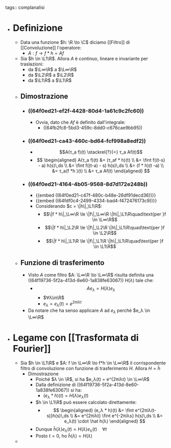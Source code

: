 tags:: complanalisi

- # Definizione
	- Data una funzione $h: \R \to \C$ diciamo [[Filtro]] di [[Convoluzione]] l'operatore:
		- $A : f \to f*h = Af$
	- Sia $h \in \L1\R$. Allora $A$ è continuo, lineare e invariante per traslazioni:
		- da $\L∞\R$ a $\L∞\R$
		- da $\L2\R$ a $\L2\R$
		- da $\L1\R$ a $\L1\R$
	- ## Dimostrazione
		- ### ((64f0ed21-ef2f-4428-80d4-1a61c9c2fc60))
			- Ovvia, dato che $Af$ è definito dall'integrale:
				- ((64fb2fc8-5bd3-459c-8dd0-c676cae9bb95))
		- ### ((64f0ed21-ca43-460c-bd64-fcf998a8edf2))
			- $$A(τ_a f)(t) \stackrel{?}{=} τ_a Af(t)$$
			- $$
			  \begin{aligned}
			  A(τ_a f)(t) &= (τ_af * h)(t) \\
			  &= \fint f((t-s) - a) h(s)\,ds \\
			  &= \fint f((t-a) - s) h(s)\,ds \\
			  &= (f * h)(t -a) \\
			  &= τ_a(f *h )(t) \\
			  &= τ_a Af(t)
			  \end{aligned}
			  $$
		- ### ((64f0ed21-4164-4b05-9568-8d7d172e248b))
			- {{embed ((64f0ed21-c47f-480c-b48e-26df91decd36))}}
			- {{embed ((64fdf0c4-2499-4334-bad4-f472476173c9))}}
			- Considerando $c = \|h\|_\L1\R$:
				- $$\|f * h\|_\L∞\R \le \|f\|_\L∞\R \|h\|_\L1\R\quad\text{per }f \in \L∞\R$$
				- $$\|f * h\|_\L2\R \le \|f\|_\L2\R \|h\|_\L1\R\quad\text{per }f \in \L2\R$$
				- $$\|f * h\|_\L1\R \le \|f\|_\L1\R \|h\|_\L1\R\quad\text{per }f \in \L1\R$$
	- ## Funzione di trasferimento
		- Visto $A$ come filtro $A: \L∞\R \to \L∞\R$ risulta definita una ((64f19736-5f2a-413d-8e60-1a838fe63067)) $H(λ)$ tale che:
			- $$Ae_λ = H(λ)e_λ$$
				- $∀λ\in\R$
				- $e_λ = e_λ(t) = e^{2πiλt}$
		- Da notare che ha senso applicare $A$ ad $e_λ$ perché $e_λ \in \L∞\R$
- # Legame con [[Trasformata di Fourier]]
	- Sia $h \in \L1\R$ e $A: f \in \L∞\R \to f*h \in \L∞\R$ il corrispondente filtro di convoluzione con funzione di trasferimento $H$. Allora $H = \hat h$
		- Dimostrazione
			- Poiché $λ \in \R$, si ha $e_λ(t) = e^{2πiλt} \in \L∞\R$
			- Dalla definizione di ((64f19736-5f2a-413d-8e60-1a838fe63067)) si ha:
				- $(e_λ * h)(t) = H(λ)e_λ(t)$
			- $h \in \L1\R$ può essere calcolato direttamente:
				- $$
				  \begin{aligned}
				  (e_λ * h)(t) &= \fint e^{2πiλ(t-s)}h(s)\,ds \\
				  &= e^{2πiλt} \fint e^{-2πiλs} h(s)\,ds \\
				  &= e_λ(t) \cdot \hat h(λ)
				  \end{aligned}
				  $$
			- Dunque $\hat h(λ) e_λ(t) = H(λ)e_λ(t)\quad ∀t$
			- Posto $t=0$, ho $\hat h(λ) = H(λ)$
	-